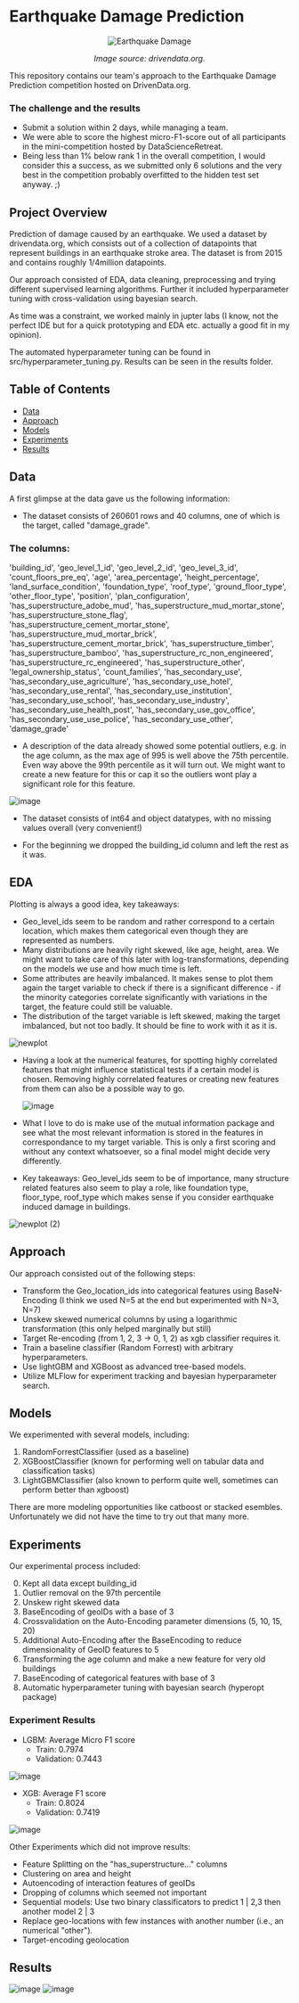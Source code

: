# Earthquake Damage Prediction
<p align="center"> <img src="https://github.com/user-attachments/assets/f7475789-6abb-4b2f-9ff0-035835c9c0c5" alt="Earthquake Damage"> </p> <p align="center"> <em>Image source: drivendata.org.</em> </p>
This repository contains our team's approach to the Earthquake Damage Prediction competition hosted on DrivenData.org. 

### The challenge and the results

- Submit a solution within 2 days, while managing a team.
- We were able to score the highest micro-F1-score out of all participants in the mini-competition hosted by DataScienceRetreat.
- Being less than 1% below rank 1 in the overall competition, I would consider this a success, as we submitted only 6 solutions and the very best in the competition probably overfitted to the hidden test set anyway. ;)

## Project Overview

Prediction of damage caused by an earthquake.
We used a dataset by drivendata.org, which consists out of a collection of datapoints that represent buildings in an earthquake stroke area.
The dataset is from 2015 and contains roughly 1/4million datapoints.

Our approach consisted of EDA, data cleaning, preprocessing and trying different supervised learning algorithms. Further it included hyperparameter tuning with cross-validation using bayesian search.

As time was a constraint, we worked mainly in jupter labs (I know, not the perfect IDE but for a quick prototyping and EDA etc. actually a good fit in my opinion).

The automated hyperparameter tuning can be found in src/hyperparameter_tuning.py.
Results can be seen in the results folder.


## Table of Contents

- [Data](#data)
- [Approach](#approach)
- [Models](#models)
- [Experiments](#experiments)
- [Results](#results)


## Data
A first glimpse at the data gave us the following information:

- The dataset consists of 260601 rows and 40 columns, one of which is the target, called "damage_grade".

### The columns:

'building_id', 
'geo_level_1_id', 
'geo_level_2_id', 
'geo_level_3_id',
       'count_floors_pre_eq', 
       'age', 
       'area_percentage', 'height_percentage',
       'land_surface_condition', 'foundation_type', 'roof_type',
       'ground_floor_type', 'other_floor_type', 'position',
       'plan_configuration', 'has_superstructure_adobe_mud',
       'has_superstructure_mud_mortar_stone', 'has_superstructure_stone_flag',
       'has_superstructure_cement_mortar_stone',
       'has_superstructure_mud_mortar_brick',
       'has_superstructure_cement_mortar_brick', 'has_superstructure_timber',
       'has_superstructure_bamboo', 'has_superstructure_rc_non_engineered',
       'has_superstructure_rc_engineered', 'has_superstructure_other',
       'legal_ownership_status', 'count_families', 'has_secondary_use',
       'has_secondary_use_agriculture', 'has_secondary_use_hotel',
       'has_secondary_use_rental', 'has_secondary_use_institution',
       'has_secondary_use_school', 'has_secondary_use_industry',
       'has_secondary_use_health_post', 'has_secondary_use_gov_office',
       'has_secondary_use_use_police', 'has_secondary_use_other',
       'damage_grade'

- A description of the data already showed some potential outliers, e.g. in the age column, as the max age of 995 is well above the 75th percentile. Even way above the 99th percentile as it will turn out. We might want to create a new feature for this or cap it so the outliers wont play a significant role for this feature.
  
![image](https://github.com/user-attachments/assets/ec208ae4-a15b-4c24-ab37-0ca673cd1b9b)

- The dataset consists of int64 and object datatypes, with no missing values overall (very convenient!)

- For the beginning we dropped the building_id column and left the rest as it was.

## EDA

Plotting is always a good idea, key takeaways:

- Geo_level_ids seem to be random and rather correspond to a certain location, which makes them categorical even though they are represented as numbers.
- Many distributions are heavily right skewed, like age, height, area. We might want to take care of this later with log-transformations, depending on the models we use and how much time is left.
- Some attributes are heavily imbalanced. It makes sense to plot them again the target variable to check if there is a significant difference - if the minority categories correlate significantly with variations in the target, the feature could still be valuable.
- The distribution of the target variable is left skewed, making the target imbalanced, but not too badly. It should be fine to work with it as it is.
  
![newplot](https://github.com/user-attachments/assets/62a07560-cf48-40c1-a19d-d8f2c60e0dec)

- Having a look at the numerical features, for spotting highly correlated features that might influence statistical tests if a certain model is chosen.
  Removing highly correlated features or creating new features from them can also be a possible way to go.

  ![image](https://github.com/user-attachments/assets/04b5ca73-5db3-4418-8aad-d8c5f01477c4)

- What I love to do is make use of the mutual information package and see what the most relevant information is stored in the features in correspondance to my target variable. This is only a first scoring and without any context whatsoever, so a final model might decide very differently.

- Key takeaways: Geo_level_ids seem to be of importance, many structure related features also seem to play a role, like foundation type, floor_type, roof_type which makes sense if you consider earthquake induced damage in buildings.

![newplot (2)](https://github.com/user-attachments/assets/27afd78c-5f07-4e73-be6f-8936458d02bd)


## Approach

Our approach consisted out of the following steps:

- Transform the Geo_location_ids into categorical features using BaseN-Encoding (I think we used N=5 at the end but experimented with N=3, N=7)
- Unskew skewed numerical columns by using a logarithmic transformation (this only helped marginally but still)
- Target Re-encoding (from 1, 2, 3 -> 0, 1, 2) as xgb classifier requires it.
- Train a baseline classifier (Random Forrest) with arbitrary hyperparameters.
- Use lightGBM and XGBoost as advanced tree-based models.
- Utilize MLFlow for experiment tracking and bayesian hyperparameter search.


## Models

We experimented with several models, including:

1. RandomForrestClassifier (used as a baseline)
3. XGBoostClassifier (known for performing well on tabular data and classification tasks)
4. LightGBMClassifier (also known to perform quite well, sometimes can perform better than xgboost)

There are more modeling opportunities like catboost or stacked esembles. Unfortunately we did not have the time to try out that many more.


## Experiments

Our experimental process included:

0. Kept all data except building_id
1. Outlier removal on the 97th percentile
2. Unskew right skewed data
4. BaseEncoding of geoIDs with a base of 3
5. Crossvalidation on the Auto-Encoding parameter dimensions (5, 10, 15, 20)
6. Additional Auto-Encoding after the BaseEncoding to reduce dimensionality of GeoID features to 5
7. Transforming the age column and make a new feature for very old buildings
8. BaseEncoding of categorical features with base of 3
9. Automatic hyperparameter tuning with bayesian search (hyperopt package)

### Experiment Results

- LGBM: Average Micro F1 score
  - Train: 0.7974
  - Validation: 0.7443
 
![image](https://github.com/user-attachments/assets/de47b871-ec0f-464a-a851-d42f4ce8644a)



- XGB: Average F1 score
  - Train: 0.8024
  - Validation: 0.7419

![image](https://github.com/user-attachments/assets/cfb66e84-918c-410c-aa1a-e74eed66e17a)

Other Experiments which did not improve results:
- Feature Splitting on the "has_superstructure..." columns
- Clustering on area and height
- Autoencoding of interaction features of geoIDs
- Dropping of columns which seemed not important
- Sequential models: Use two binary classificators to predict 1 | 2,3 then another model 2 | 3
- Replace geo-locations with few instances with another number (i.e., an numerical "other").
- Target-encoding geolocation 

## Results
![image](https://github.com/user-attachments/assets/d692bf77-cc40-4b4f-9a5f-16734166c145)
![image](https://github.com/user-attachments/assets/0c700040-ab00-47a5-b43c-afc32e38504c)
